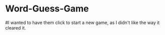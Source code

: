 # Word-Guess-Game
#I wanted to have them click to start a new game, as I didn't like the way it cleared it.
